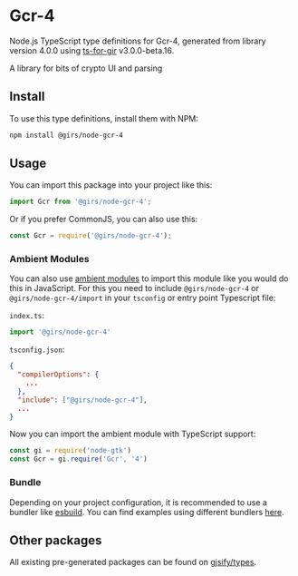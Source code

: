 
# Gcr-4

Node.js TypeScript type definitions for Gcr-4, generated from library version 4.0.0 using [ts-for-gir](https://github.com/gjsify/ts-for-gir) v3.0.0-beta.16.

A library for bits of crypto UI and parsing

## Install

To use this type definitions, install them with NPM:
```bash
npm install @girs/node-gcr-4
```

## Usage

You can import this package into your project like this:
```ts
import Gcr from '@girs/node-gcr-4';
```

Or if you prefer CommonJS, you can also use this:
```ts
const Gcr = require('@girs/node-gcr-4');
```

### Ambient Modules

You can also use [ambient modules](https://github.com/gjsify/ts-for-gir/tree/main/packages/cli#ambient-modules) to import this module like you would do this in JavaScript.
For this you need to include `@girs/node-gcr-4` or `@girs/node-gcr-4/import` in your `tsconfig` or entry point Typescript file:

`index.ts`:
```ts
import '@girs/node-gcr-4'
```

`tsconfig.json`:
```json
{
  "compilerOptions": {
    ...
  },
  "include": ["@girs/node-gcr-4"],
  ...
}
```

Now you can import the ambient module with TypeScript support: 

```ts
const gi = require('node-gtk')
const Gcr = gi.require('Gcr', '4')
```


### Bundle

Depending on your project configuration, it is recommended to use a bundler like [esbuild](https://esbuild.github.io/). You can find examples using different bundlers [here](https://github.com/gjsify/ts-for-gir/tree/main/examples).

## Other packages

All existing pre-generated packages can be found on [gjsify/types](https://github.com/gjsify/types).


